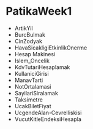 # PatikaWeek1

- ArtikYil
- BurcBulmak
- CinZodyak
- HavaSicakligiEtkinlikOnerme
- Hesap Makinesi
- Islem_Oncelik
- KdvTutariHesaplamak
- KullaniciGirisi
- ManavTarti
- NotOrtalamasi
- SayilariSiralamak
- Taksimetre
- UcakBiletFiyat
- UcgendeAlan-CevreIliskisi
- VucutKitleEndeksiHesapla


